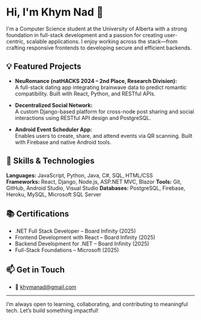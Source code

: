 # Hi, I'm Khym Nad 👋

I'm a Computer Science student at the University of Alberta with a strong foundation in full-stack development and a passion for creating user-centric, scalable applications. I enjoy working across the stack—from crafting responsive frontends to developing secure and efficient backends.

## 💡 Featured Projects

- **NeuRomance (natHACKS 2024 – 2nd Place, Research Division):**  
  A full-stack dating app integrating brainwave data to predict romantic compatibility. Built with React, Python, and RESTful APIs.
  
- **Decentralized Social Network:**  
  A custom Django-based platform for cross-node post sharing and social interactions using RESTful API design and PostgreSQL.

- **Android Event Scheduler App:**  
  Enables users to create, share, and attend events via QR scanning. Built with Firebase and native Android tools.

## 🧠 Skills & Technologies

**Languages:** JavaScript, Python, Java, C#, SQL, HTML/CSS  
**Frameworks:** React, Django, Node.js, ASP.NET MVC, Blazor
**Tools:** Git, GitHub, Android Studio, Visual Studio
**Databases:** PostgreSQL, Firebase, Heroku, MySQL, Microsoft SQL Server

## 📚 Certifications

- .NET Full Stack Developer – Board Infinity (2025)  
- Frontend Development with React – Board Infinity (2025)  
- Backend Development for .NET – Board Infinity (2025)  
- Full-Stack Foundations – Microsoft (2025)

## 📫 Get in Touch

- 📧 khymanad@gmail.com  
---

I’m always open to learning, collaborating, and contributing to meaningful tech. Let’s build something impactful!
